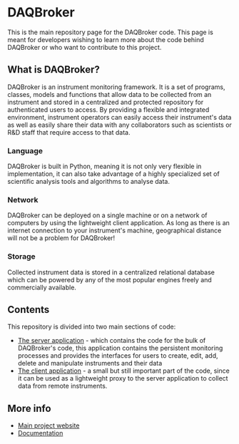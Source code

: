 # DAQBroker

This is the main repository page for the DAQBroker code. This page is meant for developers wishing to learn more about the code behind DAQBroker or who want to contribute to this project.

## What is DAQBroker?

DAQBroker is an instrument monitoring framework. It is a set of programs, classes, models and functions that allow data to be collected from an instrument and stored in a centralized and protected repository for authenticated users to access. By providing a flexible and integrated environment, instrument operators can easily access their instrument's data as well as easily share their data with any collaborators such as scientists or R&D staff that require access to that data.

### Language

DAQBroker is built in Python, meaning it is not only very flexible in implementation, it can also take advantage of a highly specialized set of scientific analysis tools and algorithms to analyse data.

### Network

DAQBroker can be deployed on a single machine or on a network of computers by using the lightweight client application. As long as there is an internet connection to your instrument's machine, geographical distance will not be a problem for DAQBroker!

### Storage

Collected instrument data is stored in a centralized relational database which can be powered by any of the most popular engines freely and commercially available.

## Contents

This repository is divided into two main sections of code:

* [The server application](https://github.com/daqbroker/daqbroker/tree/master/server) - which contains the code for the bulk of DAQBroker's code, this application contains the persistent monitoring processes and provides the interfaces for users to create, edit, add, delete and manipulate instruments and their data
* [The client application](https://github.com/daqbroker/daqbroker/tree/master/client) - a small but still important part of the code, since it can be used as a lightweight proxy to the server application to collect data from remote instruments.

## More info

* [Main project website](https://daqbroker.com)
* [Documentation](https://daqbroker.com/documentation)